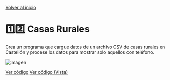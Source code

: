 [Volver al inicio](https://github.com/LoganNDE/Ejercicios-PHP/tree/main/2-Ejercicios/#readme)
# 1️⃣2️⃣ Casas Rurales

Crea un programa que cargue datos de un archivo CSV de casas rurales en Castellón y procese los datos para mostrar solo aquellos con teléfono.

![imagen](RUTA_DE_IMAGEN)

[Ver código](https://github.com/LoganNDE/Ejercicios-PHP/tree/main/2-Ejercicios/CasasRurales/casasRurales.php)
[Ver código (Vista)](https://github.com/LoganNDE/Ejercicios-PHP/tree/main/2-Ejercicios/CasasRurales/casasRurales-view.php)
